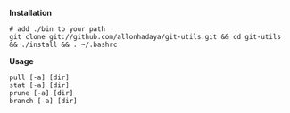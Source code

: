 **Installation**

    # add ./bin to your path
    git clone git://github.com/allonhadaya/git-utils.git && cd git-utils && ./install && . ~/.bashrc

**Usage**

    pull [-a] [dir]
    stat [-a] [dir]
    prune [-a] [dir]
    branch [-a] [dir]
